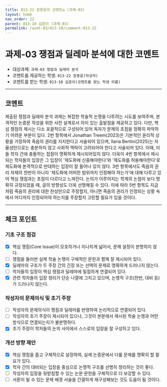 ```yaml
---
title: 013-22 장종윤의 코멘트a (과제-03) 
layout: home
nav_order: 22
parent: 013-10 김준이 (과제-03)
permalink: /asmt-03/013-10/comment-013-22
---
```


# 과제-03 쟁점과 딜레마 분석에 대한 코멘트

- 대상과제: `과제-03 쟁점과 딜레마 분석`
- 코멘트를 제공하는 학생: `013-22 장종윤(작성자)` 
- 코멘트를 받는 학생: `013-10 김준이(코멘트를 받는 학생 이름)` 

---

## 코멘트

제출된 쟁점과 딜레마 분석 과제는 복잡한 학술적 논쟁을 다루려는 시도를 보여주며, 본격적인 논증문 작성을 위한 사전 설계로서 의미 있는 출발점을 제공하고 있다. 다만, 핵심 쟁점의 제시는 다소 포괄적으로 구성되어 있어 독자가 문제의 초점을 정확히 파악하기 어려운 부분이 있다. 2번 항목에서 Jonathan Treem(2023)은 기본적인 윤리적 상황을 가정하여 죽음의 권리를 지지한다고 서술되어 있으며, Ilaria Bertini(2025)는 자율성만으로는 충분하지 않고 사회적 맥락이 고려되어야 한다고 서술되어 있다. 이때, 이들 학자 간에 충돌하는 접점이 명확하게 제시되어있지 않다. 더욱이 4번 항목에서 제시되는 학자들의 입장은 그 입장이 '제도화에 신중해야한다'와 '제도화를 허용해야한다'로 제도화에 본격적으로 반대하는 입장이 잘 들어나 있지 않다. 3번 항목에서도 죽음의 권리 자체의 찬반이 아니라 '제도화에 어떠한 범위까지 인정해야 하는가'에 대해 다루고 있어 핵심 쟁점과는 초점이 다르다고 느껴진다. 논의가 이루어지는 학계의 논점이 보다 명확히 규정되었을 때, 글의 방향성도 더욱 선명해질 수 있다. 이에 따라 5번 항목도 지금처럼 죽음의 권리에 대한 찬성만으로 주장할지, 아니면 죽음의 권리가 인정되는 상황 속에서 어디까지 인정되어야 하는지를 주장할지 고민할 필요가 있을 것이다. 

---

## 체크 포인트

### **기초 구조 점검**
- [x] 핵심 쟁점(Core Issue)이 모호하거나 지나치게 넓어서, 문제 설정이 분명하지 않다.
- [ ] 쟁점을 둘러싼 실제 학술 논쟁이 구체적인 문헌과 함께 잘 제시되어 있다.
- [x] 딜레마의 구조가 두 주장 간의 긴장 또는 선택의 문제로 명확하게 드러나지 않는다.
- [ ] 학자들의 입장이 핵심 쟁점과 딜레마에 밀접하게 연결되어 있다.
- [x] 관련 학자들의 입장 정리가 단순 나열에 그치고 있으며, 논쟁적 구조(찬반, 대비 등)가 드러나지 않는다.

### **작성자의 문제의식 및 초기 주장**
- [ ] 작성자의 문제의식이 쟁점과 딜레마를 반영하여 논리적으로 연결되어 있다.
- [ ] 작성자의 초기 주장이 제시되어 있으나, 그것이 본문에서 제시된 학술 논쟁과 어떤 방식으로 연결되는지가 불분명하다.
- [x] 초기 주장이 학자들의 논의 사이에서 스스로의 입장을 잘 구성하고 있다.

### **개선 방향 제안**
- [x] 핵심 쟁점을 좁고 구체적으로 설정하여, 실제 논증문에서 다룰 문제를 명확히 할 필요가 있다.
- [x] 학자 간의 대비되는 입장을 중심으로 논쟁적 구조를 선명히 정리하는 것이 좋다.
- [ ] 작성자의 입장을 뒷받침할 수 있는 논문·문헌을 구체적으로 더 보강할 수 있다.
- [ ] 서론이 될 수 있는 문제 배경 서술을 간결하게 재구성해보는 것도 도움이 될 것이다.
